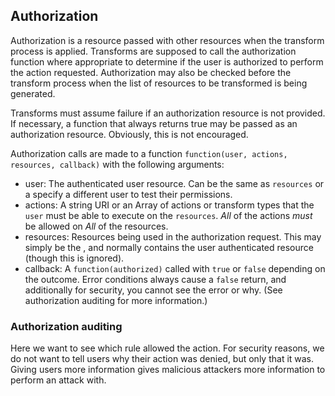 ## Authorization
Authorization is a resource passed with other resources when the transform process is applied. Transforms are supposed to call the authorization function where appropriate to determine if the user is authorized to perform the action requested. Authorization may also be checked before the transform process when the list of resources to be transformed is being generated.

Transforms must assume failure if an authorization resource is not provided. If necessary, a function that always returns true may be passed as an authorization resource. Obviously, this is not encouraged.

Authorization calls are made to a function `function(user, actions, resources, callback)` with the following arguments:

 * user: The authenticated user resource. Can be the same as `resources` or a specify a different user to test their permissions.
 * actions: A string URI or an Array of actions or transform types that the `user` must be able to execute on the `resources`. _All_ of the actions _must_ be allowed on _All_ of the resources.
 * resources: Resources being used in the authorization request. This may simply be the , and normally contains the user authenticated resource (though this is ignored).
 * callback: A `function(authorized)` called with `true` or `false` depending on the outcome. Error conditions always cause a `false` return, and additionally for security, you cannot see the error or why. (See authorization auditing for more information.)

### Authorization auditing
Here we want to see which rule allowed the action. For security reasons, we do not want to tell users why their action was denied, but only that it was. Giving users more information gives malicious attackers more information to perform an attack with.
